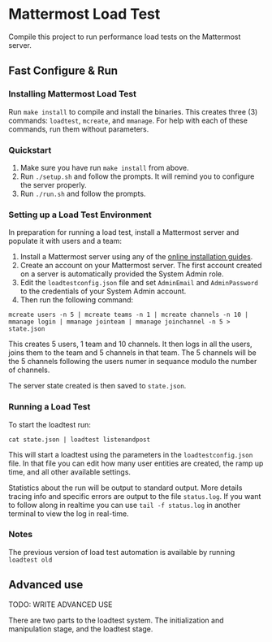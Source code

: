 # Mattermost Load Test

Compile this project to run performance load tests on the Mattermost server. 

## Fast Configure & Run

### Installing Mattermost Load Test

Run `make install` to compile and install the binaries. This creates three (3) commands: `loadtest`, `mcreate`, and `mmanage`. For help with each of these commands, run them without parameters.

### Quickstart

1. Make sure you have run `make install` from above.
2. Run `./setup.sh` and follow the prompts. It will remind you to configure the server properly.
2. Run `./run.sh` and follow the prompts.


### Setting up a Load Test Environment 

In preparation for running a load test, install a Mattermost server and populate it with users and a team: 

1. Install a Mattermost server using any of the [online installation guides](https://docs.mattermost.com/guides/administrator.html#install-guides). 
2. Create an account on your Mattermost server. The first account created on a server is automatically provided the System Admin role. 
3. Edit the `loadtestconfig.json` file and set `AdminEmail` and `AdminPassword` to the credentials of your System Admin account. 
4. Then run the following command:

```
mcreate users -n 5 | mcreate teams -n 1 | mcreate channels -n 10 | mmanage login | mmanage jointeam | mmanage joinchannel -n 5 > state.json
```

This creates 5 users, 1 team and 10 channels. It then logs in all the users, joins them to the team and 5 channels in that team. The 5 channels will be the 5 channels following the users numer in sequance modulo the number of channels. 

The server state created is then saved to `state.json`.

### Running a Load Test 

To start the loadtest run:
```
cat state.json | loadtest listenandpost
```

This will start a loadtest using the parameters in the `loadtestconfig.json` file. In that file you can edit how many user entities are created, the ramp up time, and all other available settings.

Statistics about the run will be output to standard output. More details tracing info and specific errors are output to the file `status.log`. If you want to follow along in realtime you can use `tail -f status.log` in another terminal to view the log in real-time. 

### Notes 

The previous version of load test automation is available by running `loadtest old`

## Advanced use

TODO: WRITE ADVANCED USE

There are two parts to the loadtest system. The initialization and manipulation stage, and the loadtest stage. 
